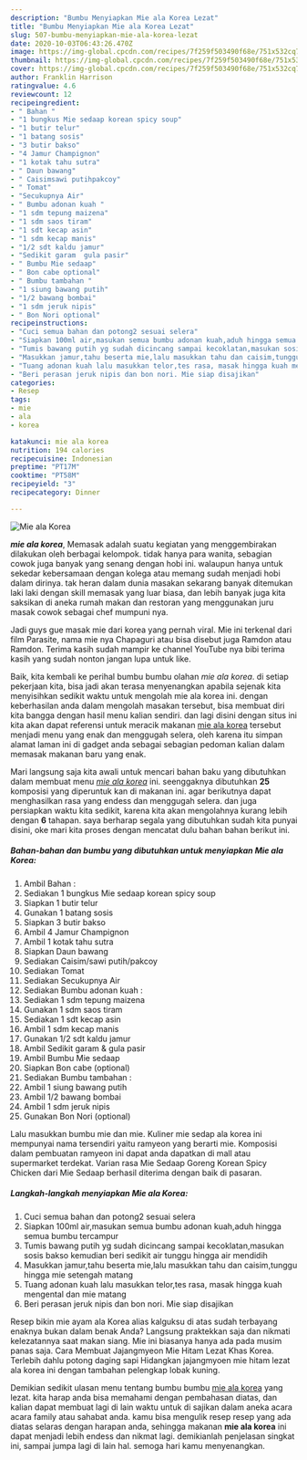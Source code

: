 ```yaml
---
description: "Bumbu Menyiapkan Mie ala Korea Lezat"
title: "Bumbu Menyiapkan Mie ala Korea Lezat"
slug: 507-bumbu-menyiapkan-mie-ala-korea-lezat
date: 2020-10-03T06:43:26.470Z
image: https://img-global.cpcdn.com/recipes/7f259f503490f68e/751x532cq70/mie-ala-korea-foto-resep-utama.jpg
thumbnail: https://img-global.cpcdn.com/recipes/7f259f503490f68e/751x532cq70/mie-ala-korea-foto-resep-utama.jpg
cover: https://img-global.cpcdn.com/recipes/7f259f503490f68e/751x532cq70/mie-ala-korea-foto-resep-utama.jpg
author: Franklin Harrison
ratingvalue: 4.6
reviewcount: 12
recipeingredient:
- " Bahan "
- "1 bungkus Mie sedaap korean spicy soup"
- "1 butir telur"
- "1 batang sosis"
- "3 butir bakso"
- "4 Jamur Champignon"
- "1 kotak tahu sutra"
- " Daun bawang"
- " Caisimsawi putihpakcoy"
- " Tomat"
- "Secukupnya Air"
- " Bumbu adonan kuah "
- "1 sdm tepung maizena"
- "1 sdm saos tiram"
- "1 sdt kecap asin"
- "1 sdm kecap manis"
- "1/2 sdt kaldu jamur"
- "Sedikit garam  gula pasir"
- " Bumbu Mie sedaap"
- " Bon cabe optional"
- " Bumbu tambahan "
- "1 siung bawang putih"
- "1/2 bawang bombai"
- "1 sdm jeruk nipis"
- " Bon Nori optional"
recipeinstructions:
- "Cuci semua bahan dan potong2 sesuai selera"
- "Siapkan 100ml air,masukan semua bumbu adonan kuah,aduh hingga semua bumbu tercampur"
- "Tumis bawang putih yg sudah dicincang sampai kecoklatan,masukan sosis bakso kemudian beri sedikit air tunggu hingga air mendidih"
- "Masukkan jamur,tahu beserta mie,lalu masukkan tahu dan caisim,tunggu hingga mie setengah matang"
- "Tuang adonan kuah lalu masukkan telor,tes rasa, masak hingga kuah mengental dan mie matang"
- "Beri perasan jeruk nipis dan bon nori. Mie siap disajikan"
categories:
- Resep
tags:
- mie
- ala
- korea

katakunci: mie ala korea 
nutrition: 194 calories
recipecuisine: Indonesian
preptime: "PT17M"
cooktime: "PT58M"
recipeyield: "3"
recipecategory: Dinner

---
```



![Mie ala Korea](https://img-global.cpcdn.com/recipes/7f259f503490f68e/751x532cq70/mie-ala-korea-foto-resep-utama.jpg)

<b><i>mie ala korea</i></b>, Memasak adalah suatu kegiatan yang menggembirakan dilakukan oleh berbagai kelompok. tidak hanya para wanita, sebagian cowok juga banyak yang senang dengan hobi ini. walaupun hanya untuk sekedar kebersamaan dengan kolega atau memang sudah menjadi hobi dalam dirinya. tak heran dalam dunia masakan sekarang banyak ditemukan laki laki dengan skill memasak yang luar biasa, dan lebih banyak juga kita saksikan di aneka rumah makan dan restoran yang menggunakan juru masak cowok sebagai chef mumpuni nya.

Jadi guys gue masak mie dari korea yang pernah viral. Mie ini terkenal dari film Parasite, nama mie nya Chapaguri atau bisa disebut juga Ramdon atau Ramdon. Terima kasih sudah mampir ke channel YouTube nya bibi terima kasih yang sudah nonton jangan lupa untuk like.

Baik, kita kembali ke perihal bumbu bumbu olahan <i>mie ala korea</i>. di setiap pekerjaan kita, bisa jadi akan terasa menyenangkan apabila sejenak kita menyisihkan sedikit waktu untuk mengolah mie ala korea ini. dengan keberhasilan anda dalam mengolah masakan tersebut, bisa membuat diri kita bangga dengan hasil menu kalian sendiri. dan lagi disini dengan situs ini kita akan dapat referensi untuk meracik makanan <u>mie ala korea</u> tersebut menjadi menu yang enak dan menggugah selera, oleh karena itu simpan alamat laman ini di gadget anda sebagai sebagian pedoman kalian dalam memasak makanan baru yang enak.


Mari langsung saja kita awali untuk mencari bahan baku yang dibutuhkan dalam membuat menu <u><i>mie ala korea</i></u> ini. seenggaknya dibutuhkan <b>25</b> komposisi yang diperuntuk kan di makanan ini. agar berikutnya dapat menghasilkan rasa yang endess dan menggugah selera. dan juga persiapkan waktu kita sedikit, karena kita akan mengolahnya kurang lebih dengan <b>6</b> tahapan. saya berharap segala yang dibutuhkan sudah kita punyai disini, oke mari kita proses dengan mencatat dulu bahan bahan berikut ini.

<!--inarticleads1-->

##### Bahan-bahan dan bumbu yang dibutuhkan untuk menyiapkan Mie ala Korea:

1. Ambil  Bahan :
1. Sediakan 1 bungkus Mie sedaap korean spicy soup
1. Siapkan 1 butir telur
1. Gunakan 1 batang sosis
1. Siapkan 3 butir bakso
1. Ambil 4 Jamur Champignon
1. Ambil 1 kotak tahu sutra
1. Siapkan  Daun bawang
1. Sediakan  Caisim/sawi putih/pakcoy
1. Sediakan  Tomat
1. Sediakan Secukupnya Air
1. Sediakan  Bumbu adonan kuah :
1. Sediakan 1 sdm tepung maizena
1. Gunakan 1 sdm saos tiram
1. Sediakan 1 sdt kecap asin
1. Ambil 1 sdm kecap manis
1. Gunakan 1/2 sdt kaldu jamur
1. Ambil Sedikit garam &amp; gula pasir
1. Ambil  Bumbu Mie sedaap
1. Siapkan  Bon cabe (optional)
1. Sediakan  Bumbu tambahan :
1. Ambil 1 siung bawang putih
1. Ambil 1/2 bawang bombai
1. Ambil 1 sdm jeruk nipis
1. Gunakan  Bon Nori (optional)


Lalu masukkan bumbu mie dan mie. Kuliner mie sedap ala korea ini mempunyai nama tersendiri yaitu ramyeon yang berarti mie. Komposisi dalam pembuatan ramyeon ini dapat anda dapatkan di mall atau supermarket terdekat. Varian rasa Mie Sedaap Goreng Korean Spicy Chicken dari Mie Sedaap berhasil diterima dengan baik di pasaran. 

<!--inarticleads2-->

##### Langkah-langkah menyiapkan Mie ala Korea:

1. Cuci semua bahan dan potong2 sesuai selera
1. Siapkan 100ml air,masukan semua bumbu adonan kuah,aduh hingga semua bumbu tercampur
1. Tumis bawang putih yg sudah dicincang sampai kecoklatan,masukan sosis bakso kemudian beri sedikit air tunggu hingga air mendidih
1. Masukkan jamur,tahu beserta mie,lalu masukkan tahu dan caisim,tunggu hingga mie setengah matang
1. Tuang adonan kuah lalu masukkan telor,tes rasa, masak hingga kuah mengental dan mie matang
1. Beri perasan jeruk nipis dan bon nori. Mie siap disajikan


Resep bikin mie ayam ala Korea alias kalguksu di atas sudah terbayang enaknya bukan dalam benak Anda? Langsung praktekkan saja dan nikmati kelezatannya saat makan siang. Mie ini biasanya hanya ada pada musim panas saja. Cara Membuat Jajangmyeon Mie Hitam Lezat Khas Korea. Terlebih dahlu potong daging sapi Hidangkan jajangmyoen mie hitam lezat ala korea ini dengan tambahan pelengkap lobak kuning. 

Demikian sedikit ulasan menu tentang bumbu bumbu <u>mie ala korea</u> yang lezat. kita harap anda bisa memahami dengan pembahasan diatas, dan kalian dapat membuat lagi di lain waktu untuk di sajikan dalam aneka acara acara family atau sahabat anda. kamu bisa mengulik resep resep yang ada diatas selaras dengan harapan anda, sehingga makanan <b>mie ala korea</b> ini dapat menjadi lebih endess dan nikmat lagi. demikianlah penjelasan singkat ini, sampai jumpa lagi di lain hal. semoga hari kamu menyenangkan.
